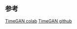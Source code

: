 ## 参考

[TimeGAN colab](https://colab.research.google.com/github/ydataai/ydata-synthetic/blob/master/examples/timeseries/TimeGAN_Synthetic_stock_data.ipynb)
[TimeGAN github](https://github.com/ydataai/ydata-synthetic)  
